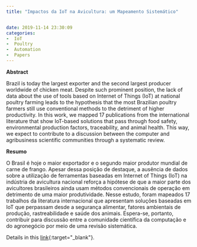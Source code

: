 ```yaml
---
title: "Impactos da IoT na Avicultura: um Mapeamento Sistemático"


date: 2019-11-14 23:30:09
categories:
-  IoT
-  Poultry
-  Automation
-  Papers 
---
```


**Abstract**

Brazil is today the largest exporter and the second largest producer worldwide of chicken meat. Despite such prominent position, the lack of data about the use of tools based on Internet of Things (IoT) at national poultry farming leads to the hypothesis that the most Brazilian poultry farmers still use conventional methods to the detriment of higher productivity. In this work, we mapped 17 publications from the international literature that show IoT-based solutions that pass through food safety, environmental production factors, traceability, and animal health. This way, we expect to contribute to a discussion between the computer and agribusiness scientific communities through a systematic review.

**Resumo**

O Brasil é hoje o maior exportador e o segundo maior produtor mundial de carne de frango. Apesar dessa posição de destaque, a ausência de dados sobre a utilização de ferramentas baseadas em ​Internet of Things (IoT) na indústria de avicultura nacional reforça a hipótese de que a maior parte dos avicultores brasileiros ainda usam métodos convencionais de operação em detrimento de uma maior produtividade. Nesse estudo, foram mapeados 17 trabalhos da literatura internacional que apresentam soluções baseadas em IoT que perpassam desde a segurança alimentar, fatores ambientais de produção, rastreabilidade e saúde dos animais. Espera-se, portanto, contribuir para discussão entre a comunidade científica da computação e do agronegócio por meio de uma revisão sistemática.




Details in this [link](https://www.researchgate.net/publication/342349795_Impactos_da_IoT_na_Avicultura_um_Mapeamento_Sistematico
){:target="_blank"}.
